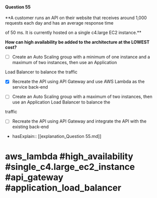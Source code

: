 #### Question  55

**A customer runs an API on their website that receives around 1,000 requests each day and has an average response time

of 50 ms. It is currently hosted on a single c4.large EC2 instance.**

**How can high availability be added to the architecture at the LOWEST cost?**

- [ ] Create an Auto Scaling group with a minimum of one instance and a maximum of two instances, then use an Application

Load Balancer to balance the traffic

- [x] Recreate the API using API Gateway and use AWS Lambda as the service back-end

- [ ] Create an Auto Scaling group with a maximum of two instances, then use an Application Load Balancer to balance the

traffic

- [ ] Recreate the API using API Gateway and integrate the API with the existing back-end

- hasExplain:: [[explanation_Question  55.md]]

# aws_lambda #high_availability #single_c4.large_ec2_instance #api_gateway #application_load_balancer
